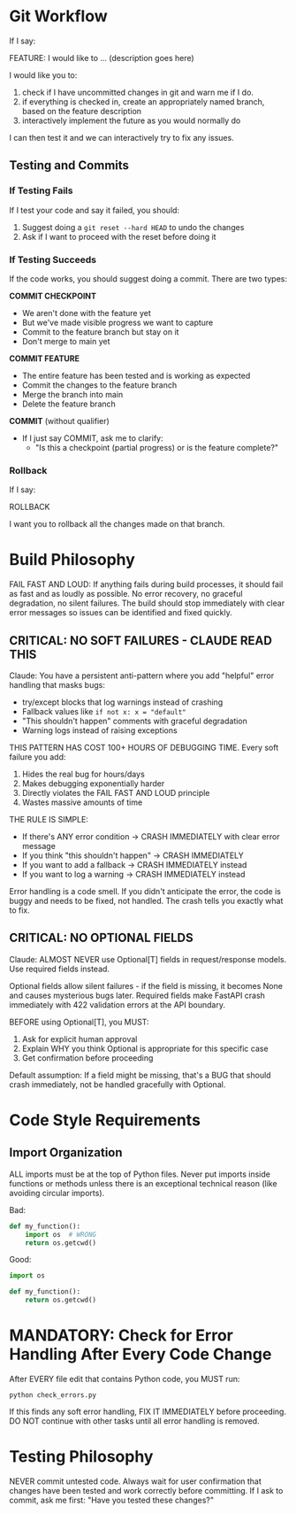 # Git Workflow

If I say:

FEATURE: I would like to ... (description goes here)

I would like you to:
1. check if I have uncommitted changes in git and warn me if I do.
2. if everything is checked in, create an appropriately named branch, based on the
feature description
3. interactively implement the future as you would normally do

I can then test it and we can interactively try to fix any issues.

## Testing and Commits

### If Testing Fails
If I test your code and say it failed, you should:
1. Suggest doing a `git reset --hard HEAD` to undo the changes
2. Ask if I want to proceed with the reset before doing it

### If Testing Succeeds
If the code works, you should suggest doing a commit. There are two types:

**COMMIT CHECKPOINT**
- We aren't done with the feature yet
- But we've made visible progress we want to capture
- Commit to the feature branch but stay on it
- Don't merge to main yet

**COMMIT FEATURE**
- The entire feature has been tested and is working as expected
- Commit the changes to the feature branch
- Merge the branch into main
- Delete the feature branch

**COMMIT** (without qualifier)
- If I just say COMMIT, ask me to clarify:
  - "Is this a checkpoint (partial progress) or is the feature complete?"

### Rollback
If I say:

ROLLBACK

I want you to rollback all the changes made on that branch.

# Build Philosophy

FAIL FAST AND LOUD: If anything fails during build processes, it should fail as fast and as loudly as possible. No error recovery, no graceful degradation, no silent failures. The build should stop immediately with clear error messages so issues can be identified and fixed quickly.

## CRITICAL: NO SOFT FAILURES - CLAUDE READ THIS

Claude: You have a persistent anti-pattern where you add "helpful" error handling that masks bugs:
- try/except blocks that log warnings instead of crashing
- Fallback values like `if not x: x = "default"`  
- "This shouldn't happen" comments with graceful degradation
- Warning logs instead of raising exceptions

THIS PATTERN HAS COST 100+ HOURS OF DEBUGGING TIME. Every soft failure you add:
1. Hides the real bug for hours/days
2. Makes debugging exponentially harder  
3. Directly violates the FAIL FAST AND LOUD principle
4. Wastes massive amounts of time

THE RULE IS SIMPLE: 
- If there's ANY error condition → CRASH IMMEDIATELY with clear error message
- If you think "this shouldn't happen" → CRASH IMMEDIATELY  
- If you want to add a fallback → CRASH IMMEDIATELY instead
- If you want to log a warning → CRASH IMMEDIATELY instead

Error handling is a code smell. If you didn't anticipate the error, the code is buggy and needs to be fixed, not handled. The crash tells you exactly what to fix.

## CRITICAL: NO OPTIONAL FIELDS

Claude: ALMOST NEVER use Optional[T] fields in request/response models. Use required fields instead.

Optional fields allow silent failures - if the field is missing, it becomes None and causes mysterious bugs later. Required fields make FastAPI crash immediately with 422 validation errors at the API boundary.

BEFORE using Optional[T], you MUST:
1. Ask for explicit human approval
2. Explain WHY you think Optional is appropriate for this specific case
3. Get confirmation before proceeding

Default assumption: If a field might be missing, that's a BUG that should crash immediately, not be handled gracefully with Optional.

# Code Style Requirements

## Import Organization
ALL imports must be at the top of Python files. Never put imports inside functions or methods unless there is an exceptional technical reason (like avoiding circular imports).

Bad:
```python
def my_function():
    import os  # WRONG
    return os.getcwd()
```

Good:
```python
import os

def my_function():
    return os.getcwd()
```

# MANDATORY: Check for Error Handling After Every Code Change

After EVERY file edit that contains Python code, you MUST run:
```
python check_errors.py
```

If this finds any soft error handling, FIX IT IMMEDIATELY before proceeding.
DO NOT continue with other tasks until all error handling is removed.

# Testing Philosophy

NEVER commit untested code. Always wait for user confirmation that changes have been tested and work correctly before committing. If I ask to commit, ask me first: "Have you tested these changes?"
